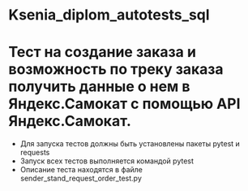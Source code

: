 # Ksenia_diplom_autotests_sql
# Тест на создание заказа и возможность по треку заказа получить данные о нем в Яндекс.Самокат с помощью API Яндекс.Самокат.
- Для запуска тестов должны быть установлены пакеты pytest и requests 
- Запуск всех тестов выполняется командой pytest
- Описание теста находятся в файле sender_stand_request_order_test.py
